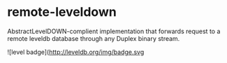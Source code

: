 # remote-leveldown
AbstractLevelDOWN-complient implementation that forwards request to a remote leveldb  database through any Duplex binary stream.

![level badge](http://leveldb.org/img/badge.svg

